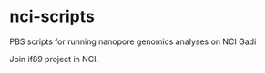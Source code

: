 # nci-scripts
PBS scripts for running nanopore genomics analyses on NCI Gadi


Join if89 project in NCI. 